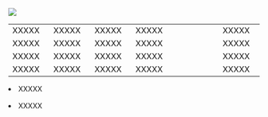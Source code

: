 ![](https://qcloudimg.tencent-cloud.cn/raw/f6ce8f847efc7c1ad621ce1341c434b6.png)


<table>
   <tr>
      <td width="150px">XXXXX</td>
      <td width="150px">XXXXX</td>
      <td width="150px">XXXXX</td>
      <td width="900px">XXXXX</td>
      <td width="150px">XXXXX</td>
   </tr>
   <tr>
      <td>XXXXX</td>
      <td>XXXXX</td>
      <td>XXXXX</td>
      <td>XXXXX</td>
      <td>XXXXX</td>
   </tr>
   <tr>
      <td>XXXXX</td>
      <td>XXXXX</td>
      <td>XXXXX</td>
      <td>XXXXX</td>
      <td>XXXXX</td>
   </tr>
   <tr>
      <td>XXXXX</td>
      <td>XXXXX</td>
      <td>XXXXX</td>
      <td>XXXXX</td>
      <td>XXXXX</td>
   </tr>
</table>

<li>XXXXX</li><br><li>XXXXX</li><br>
